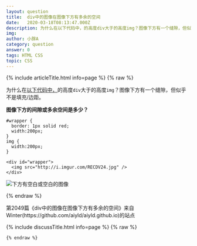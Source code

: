 ```yaml
---
layout: question
title:  div中的图像在图像下方有多余的空间
date:   2020-03-18T08:13:47.000Z
description: 为什么在以下代码中，的高度div大于的高度img？图像下方有一个缝隙，但似乎不是填充/边距。图像下方的间隙或多余空间是多少？#wrapper ...
img: 
author: 小胖A
category: question
answer: 0
tags: HTML CSS
topic: CSS
---
```

<div class="article-root">
  <div class="article">
    {% include articleTitle.html info=page %}
    {% raw %}
    <div class="article-content"><p><font style="vertical-align: inherit;"><font style="vertical-align: inherit;">为什么在</font></font><a href="http://jsfiddle.net/BZeLR/4/" rel="noreferrer"><font style="vertical-align: inherit;"><font style="vertical-align: inherit;">以下代码中，</font></font></a><font style="vertical-align: inherit;"><font style="vertical-align: inherit;">的高度</font></font><code>div</code><font style="vertical-align: inherit;"><font style="vertical-align: inherit;">大于的高度</font></font><code>img</code><font style="vertical-align: inherit;"><font style="vertical-align: inherit;">？</font><font style="vertical-align: inherit;">图像下方有一个缝隙，但似乎不是填充/边距。</font></font></p>

<p><strong><font style="vertical-align: inherit;"><font style="vertical-align: inherit;">图像下方的间隙或多余空间是多少？</font></font></strong></p>

<p></p><div class="snippet" data-lang="js" data-hide="false" data-console="false" data-babel="false">
<div class="snippet-code">
<pre class="snippet-code-css lang-css prettyprint-override"><code>#wrapper {<font></font>
  border: 1px solid red;<font></font>
  width:200px;<font></font>
}<font></font>
img {<font></font>
  width:200px;<font></font>
}</code></pre>
<pre class="snippet-code-html lang-html prettyprint-override"><code>&lt;div id="wrapper"&gt;<font></font>
  &lt;img src="http://i.imgur.com/RECDV24.jpg" /&gt;<font></font>
&lt;/div&gt;</code></pre>
</div>
</div>
<p></p>

<p><img src="https://www.samyoc.com//uploads/users/5011/images/thumbnails/1584519100064.jpg" data-src="https://www.samyoc.com//uploads/users/5011/images/1584519100064.jpg" alt="下方有空白或空白的图像"></p></div>
    {% endraw %}
  </div>
  <p class="winter_mark">第2049篇《div中的图像在图像下方有多余的空间》来自Winter(https://github.com/aiyld/aiyld.github.io)的站点</p>
  <div class="discuss-wrapper">
    {% include discussTitle.html info=page %}
    {% raw %}
    
    {% endraw %}
  </div>
<div>
